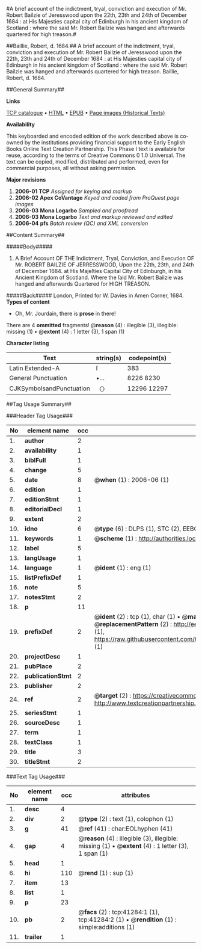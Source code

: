 #A brief account of the indictment, tryal, conviction and execution of Mr. Robert Bailzie of Jeresswood upon the 22th, 23th and 24th of December 1684 : at His Majesties capital city of Edinburgh in his ancient kingdom of Scotland : where the said Mr. Robert Bailzie was hanged and afterwards quartered for high treason.#

##Baillie, Robert, d. 1684.##
A brief account of the indictment, tryal, conviction and execution of Mr. Robert Bailzie of Jeresswood upon the 22th, 23th and 24th of December 1684 : at His Majesties capital city of Edinburgh in his ancient kingdom of Scotland : where the said Mr. Robert Bailzie was hanged and afterwards quartered for high treason.
Baillie, Robert, d. 1684.

##General Summary##

**Links**

[TCP catalogue](http://www.ota.ox.ac.uk/tcp/)  • 
[HTML](http://tei.it.ox.ac.uk/tcp/Texts-HTML/free/A29/A29404.html)  • 
[EPUB](http://tei.it.ox.ac.uk/tcp/Texts-EPUB/free/A29/A29404.epub) • 
[Page images (Historical Texts)](https://data.historicaltexts.jisc.ac.uk/view?pubId=eebo-08411673e&pageId=eebo-08411673e-41284-1)

**Availability**

This keyboarded and encoded edition of the
	       work described above is co-owned by the institutions
	       providing financial support to the Early English Books
	       Online Text Creation Partnership. This Phase I text is
	       available for reuse, according to the terms of Creative
	       Commons 0 1.0 Universal. The text can be copied,
	       modified, distributed and performed, even for
	       commercial purposes, all without asking permission.

**Major revisions**

1. __2006-01__ __TCP__ *Assigned for keying and markup*
1. __2006-02__ __Apex CoVantage__ *Keyed and coded from ProQuest page images*
1. __2006-03__ __Mona Logarbo__ *Sampled and proofread*
1. __2006-03__ __Mona Logarbo__ *Text and markup reviewed and edited*
1. __2006-04__ __pfs__ *Batch review (QC) and XML conversion*

##Content Summary##

#####Body#####

1. A Brief Account OF THE Indictment, Tryal, Conviction, and Execution OF Mr. ROBERT BAILZIE OF JERRESSWOOD, Upon the 22th, 23th, and 24th of December 1684. at His Majeſties Capital City of Edinburgh, in his Ancient Kingdom of Scotland. Where the ſaid Mr. Robert Bailzie was hanged and afterwards Quartered for HIGH TREASON.

#####Back#####
London, Printed for W. Davies in Amen Corner, 1684.
**Types of content**

  * Oh, Mr. Jourdain, there is **prose** in there!

There are 4 **ommitted** fragments! 
 @__reason__ (4) : illegible (3), illegible: missing (1)  •  @__extent__ (4) : 1 letter (3), 1 span (1)

**Character listing**


|Text|string(s)|codepoint(s)|
|---|---|---|
|Latin Extended-A|ſ|383|
|General Punctuation|•…|8226 8230|
|CJKSymbolsandPunctuation|〈〉|12296 12297|

##Tag Usage Summary##

###Header Tag Usage###

|No|element name|occ|attributes|
|---|---|---|---|
|1.|__author__|2||
|2.|__availability__|1||
|3.|__biblFull__|1||
|4.|__change__|5||
|5.|__date__|8| @__when__ (1) : 2006-06 (1)|
|6.|__edition__|1||
|7.|__editionStmt__|1||
|8.|__editorialDecl__|1||
|9.|__extent__|2||
|10.|__idno__|6| @__type__ (6) : DLPS (1), STC (2), EEBO-CITATION (1), OCLC (1), VID (1)|
|11.|__keywords__|1| @__scheme__ (1) : http://authorities.loc.gov/ (1)|
|12.|__label__|5||
|13.|__langUsage__|1||
|14.|__language__|1| @__ident__ (1) : eng (1)|
|15.|__listPrefixDef__|1||
|16.|__note__|5||
|17.|__notesStmt__|2||
|18.|__p__|11||
|19.|__prefixDef__|2| @__ident__ (2) : tcp (1), char (1)  •  @__matchPattern__ (2) : ([0-9\-]+):([0-9IVX]+) (1), (.+) (1)  •  @__replacementPattern__ (2) : http://eebo.chadwyck.com/downloadtiff?vid=$1&page=$2 (1), https://raw.githubusercontent.com/textcreationpartnership/Texts/master/tcpchars.xml#$1 (1)|
|20.|__projectDesc__|1||
|21.|__pubPlace__|2||
|22.|__publicationStmt__|2||
|23.|__publisher__|2||
|24.|__ref__|2| @__target__ (2) : https://creativecommons.org/publicdomain/zero/1.0/ (1), http://www.textcreationpartnership.org/docs/. (1)|
|25.|__seriesStmt__|1||
|26.|__sourceDesc__|1||
|27.|__term__|1||
|28.|__textClass__|1||
|29.|__title__|3||
|30.|__titleStmt__|2||


###Text Tag Usage###

|No|element name|occ|attributes|
|---|---|---|---|
|1.|__desc__|4||
|2.|__div__|2| @__type__ (2) : text (1), colophon (1)|
|3.|__g__|41| @__ref__ (41) : char:EOLhyphen (41)|
|4.|__gap__|4| @__reason__ (4) : illegible (3), illegible: missing (1)  •  @__extent__ (4) : 1 letter (3), 1 span (1)|
|5.|__head__|1||
|6.|__hi__|110| @__rend__ (1) : sup (1)|
|7.|__item__|13||
|8.|__list__|1||
|9.|__p__|23||
|10.|__pb__|2| @__facs__ (2) : tcp:41284:1 (1), tcp:41284:2 (1)  •  @__rendition__ (1) : simple:additions (1)|
|11.|__trailer__|1||
